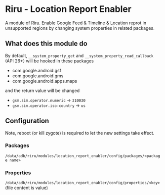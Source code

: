 # Riru - Location Report Enabler

A module of [Riru](https://github.com/RikkaApps/Riru). Enable Google Feed & Timeline & Location reprot in unsupported regions by changing system properties in related packages.

## What does this module do

By default, `__system_property_get` and `__system_property_read_callback` (API 26+) will be hooked in these packages

* com.google.android.gsf
* com.google.android.gms
* com.google.android.apps.maps

and the return value will be changed

* `gsm.sim.operator.numeric` -> `310030`
* `gsm.sim.operator.iso-country` -> `us`

## Configuration

Note, reboot (or kill zygote) is required to let the new settings take effect.

### Packages

`/data/adb/riru/modules/location_report_enabler/config/packages/<package name>`

### Properties

`/data/adb/riru/modules/location_report_enabler/config/properties/<key>` (file content is value)